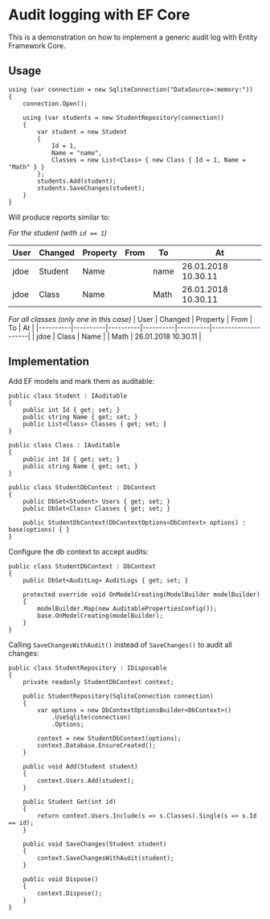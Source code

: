 # Audit logging with EF Core

This is a demonstration on how to implement a generic audit log with Entity Framework Core.

## Usage

    using (var connection = new SqliteConnection("DataSource=:memory:"))
    {
        connection.Open();

        using (var students = new StudentRepository(connection))
        {
            var student = new Student
            {
                Id = 1,
                Name = "name",
                Classes = new List<Class> { new Class { Id = 1, Name = "Math" } }
            };
            students.Add(student);
            students.SaveChanges(student);
        }
    }

Will produce reports similar to:

*For the student (with `id == 1`)*

| User     | Changed  | Property | From     | To       | At                  |
|----------|----------|----------|----------|----------|---------------------|
| jdoe     | Student  | Name     |          | name     | 26.01.2018 10.30.11 |
| jdoe     | Class    | Name     |          | Math     | 26.01.2018 10.30.11 |

*For all classes (only one in this case)*
| User     | Changed  | Property | From     | To       | At                  |
|----------|----------|----------|----------|----------|---------------------|
| jdoe     | Class    | Name     |          | Math     | 26.01.2018 10.30.11 |

## Implementation

Add EF models and mark them as auditable:

    public class Student : IAuditable
    {
        public int Id { get; set; }
        public string Name { get; set; }
        public List<Class> Classes { get; set; }
    }

    public class Class : IAuditable
    {
        public int Id { get; set; }
        public string Name { get; set; }
    }

    public class StudentDbContext : DbContext
    {
        public DbSet<Student> Users { get; set; }
        public DbSet<Class> Classes { get; set; }
     
        public StudentDbContext(DbContextOptions<DbContext> options) : base(options) { }
    }

Configure the db context to accept audits:

    public class StudentDbContext : DbContext
    {
        public DbSet<AuditLog> AuditLogs { get; set; }

        protected override void OnModelCreating(ModelBuilder modelBuilder)
        {
            modelBuilder.Map(new AuditablePropertiesConfig());
            base.OnModelCreating(modelBuilder);
        }
    }

Calling `SaveChangesWithAudit()` instead of `SaveChanges()` to audit all changes:

    public class StudentRepository : IDisposable
    {
        private readonly StudentDbContext context;

        public StudentRepository(SqliteConnection connection)
        {
            var options = new DbContextOptionsBuilder<DbContext>()
                .UseSqlite(connection)
                .Options;

            context = new StudentDbContext(options);
            context.Database.EnsureCreated();
        }

        public void Add(Student student)
        {
            context.Users.Add(student);
        }

        public Student Get(int id)
        {
            return context.Users.Include(s => s.Classes).Single(s => s.Id == id);
        }

        public void SaveChanges(Student student)
        {
            context.SaveChangesWithAudit(student);
        }

        public void Dispose()
        {
            context.Dispose();
        }
    }
